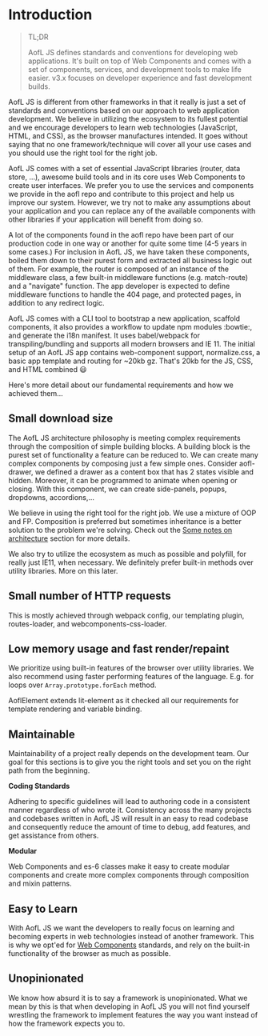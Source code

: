 # Introduction

> TL;DR
>
> AofL JS defines standards and conventions for developing web applications. It's built on top of Web Components and comes with a set of components, services, and development tools to make life easier.
> v3.x focuses on developer experience and fast development builds.

AofL JS is different from other frameworks in that it really is just a set of standards and conventions based on our approach to web application development. We believe in utilizing the ecosystem to its fullest potential and we encourage developers to learn web technologies (JavaScript, HTML, and CSS), as the browser manufactures intended. It goes without saying that no one framework/technique will cover all your use cases and you should use the right tool for the right job.

AofL JS comes with a set of essential JavaScript libraries (router, data store, ...), awesome build tools and in its core uses Web Components to create user interfaces. We prefer you to use the services and components we provide in the aofl repo and contribute to this project and help us improve our system. However, we try not to make any assumptions about your application and you can replace any of the available components with other libraries if your application will benefit from doing so.

A lot of the components found in the aofl repo have been part of our production code in one way or another for quite some time (4-5 years in some cases.) For inclusion in AofL JS, we have taken these components, boiled them down to their purest form and extracted all business logic out of them. For example, the router is composed of an instance of the middleware class, a few built-in middleware functions (e.g. match-route) and a "navigate" function. The app developer is expected to define middleware functions to handle the 404 page, and protected pages, in addition to any redirect logic.

AofL JS comes with a CLI tool to bootstrap a new application, scaffold components, it also provides a workflow to update npm modules :bowtie:, and generate the i18n manifest. It uses babel/webpack for transpiling/bundling and supports all modern browsers and IE 11. The initial setup of an AofL JS app contains web-component support, normalize.css, a basic app template and routing for ~20kb gz. That's 20kb for the JS, CSS, and HTML combined :smiley:

Here's more detail about our fundamental requirements and how we achieved them...

## Small download size

The AofL JS architecture philosophy is meeting complex requirements through the composition of simple building blocks. A building block is the purest set of functionality a feature can be reduced to. We can create many complex components by composing just a few simple ones. Consider aofl-drawer, we defined a drawer as a content box that has 2 states visible and hidden. Moreover, it can be programmed to animate when opening or closing. With this component, we can create side-panels, popups, dropdowns, accordions,...

We believe in using the right tool for the right job. We use a mixture of OOP and FP. Composition is preferred but sometimes inheritance is a better solution to the problem we're solving. Check out the [Some notes on architecture](#/v2.x/aofl-js-concepts/architecture-notes) section for more details.

We also try to utilize the ecosystem as much as possible and polyfill, for really just IE11, when necessary. We definitely prefer built-in methods over utility libraries. More on this later.

## Small number of HTTP requests

This is mostly achieved through webpack config, our templating plugin, routes-loader, and webcomponents-css-loader.

## Low memory usage and fast render/repaint

We prioritize using built-in features of the browser over utility libraries. We also recommend using faster performing features of the language. E.g. for loops over `Array.prototype.forEach` method.

AoflElement extends lit-element as it checked all our requirements for template rendering and variable binding.

## Maintainable

Maintainability of a project really depends on the development team. Our goal for this sections is to give you the right tools and set you on the right path from the beginning.

**Coding Standards**

Adhering to specific guidelines will lead to authoring code in a consistent manner regardless of who wrote it. Consistency across the many projects and codebases written in AofL JS will result in an easy to read codebase and consequently reduce the amount of time to debug, add features, and get assistance from others.

**Modular**

Web Components and es-6 classes make it easy to create modular components and create more complex components through composition and mixin patterns.

## Easy to Learn

With AofL JS we want the developers to really focus on learning and becoming experts in web technologies instead of another framework. This is why we opt'ed for [Web Components](https://developer.mozilla.org/en-US/docs/Web/Web_Components) standards, and rely on the built-in functionality of the browser as much as possible.

## Unopinionated

We know how absurd it is to say a framework is unopinionated. What we mean by this is that when developing in AofL JS you will not find yourself wrestling the framework to implement features the way you want instead of how the framework expects you to.
